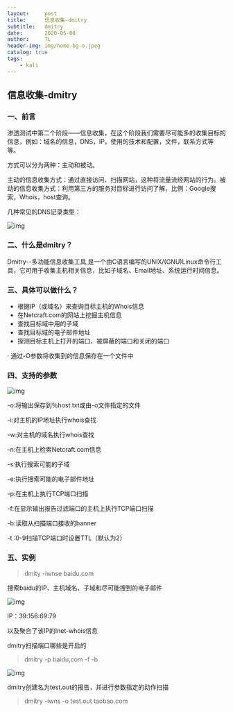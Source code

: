 ```yaml
---
layout:     post
title:      信息收集-dmitry
subtitle:   dmitry
date:       2020-05-08
author:     TL
header-img: img/home-bg-o.jpeg
catalog: true
tags:
    - kali
---
```


## **信息收集**-dmitry 

### 一、前言

渗透测试中第二个阶段——信息收集，在这个阶段我们需要尽可能多的收集目标的信息，例如：域名的信息，DNS，IP，使用的技术和配置，文件，联系方式等等。

方式可以分为两种：主动和被动。

主动的信息收集方式：通过直接访问、扫描网站，这种将流量流经网站的行为。被动的信息收集方式：利用第三方的服务对目标进行访问了解，比例：Google搜索，Whois，host查询。

几种常见的DNS记录类型：

 ![img](file:///C:/Users/19713/AppData/Local/Temp/msohtmlclip1/01/clip_image002.jpg)

### 二、什么是dmitry？

Dmitry--多功能信息收集工具,是一个由C语言编写的UNIX/(GNU)Linux命令行工具，它可用于收集主机相关信息，比如子域名、Email地址、系统运行时间信息。

### 三、具体可以做什么？

- 根据IP（或域名）来查询目标主机的Whois信息
- 在Netcraft.com的网站上挖掘主机信息
- 查找目标域中用的子域
- 查找目标域的电子邮件地址
- 探测目标主机上打开的端口、被屏蔽的端口和关闭的端口

·    通过-O参数将收集到的信息保存在一个文件中

### 四、支持的参数

 ![img](file:///C:/Users/19713/AppData/Local/Temp/msohtmlclip1/01/clip_image004.png)

-o:将输出保存到％host.txt或由-o文件指定的文件

-i:对主机的IP地址执行whois查找

-w:对主机的域名执行whois查找

-n:在主机上检索Netcraft.com信息

-s:执行搜索可能的子域

-e:执行搜索可能的电子邮件地址

-p:在主机上执行TCP端口扫描

-f:在显示输出报告过滤端口的主机上执行TCP端口扫描

-b:读取从扫描端口接收的banner

-t :0-9扫描TCP端口时设置TTL（默认为2）

### 五、实例

> dmity -iwnse baidu.com

搜索baidu的IP、主机域名、子域和尽可能搜到的电子邮件

 ![img](file:///C:/Users/19713/AppData/Local/Temp/msohtmlclip1/01/clip_image006.png)

IP：39:156:69:79

以及聚合了该IP的Inet-whois信息

dmitry扫描端口哪些是开启的

> dmitry -p baidu,com -f -b

 ![img](file:///C:/Users/19713/AppData/Local/Temp/msohtmlclip1/01/clip_image010.png)

dmitry创建名为test.out的报告，并进行参数指定的动作扫描

> dmitry -iwns -o test.out taobao.com